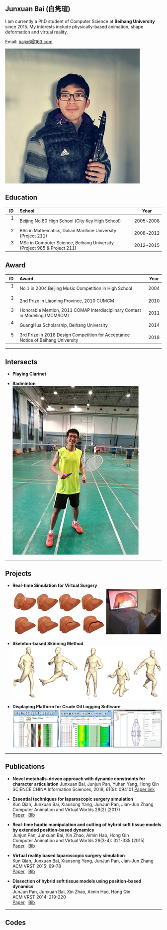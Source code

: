 ## Junxuan Bai&nbsp;(白隽瑄)

I am currently a PhD student of Computer Science at **Beihang University** since 2015. My interests include physically-based animation, shape deformation and virtual reality.

Email: baijx6@163.com
  
  
![image](./2018_Clarinet.jpg) 

## Education

**ID** | **School** | **Year**
-|:---|:---:
&nbsp;&nbsp; 1 &nbsp;&nbsp; | Beijing No.80 High School (City Key High School) | 2005~2008
&nbsp;&nbsp; 2 &nbsp;&nbsp; | BSc in Mathematics, Dalian Maritime University (Project 211) | 2008~2012
&nbsp;&nbsp; 3 &nbsp;&nbsp; | MSc in Computer Science, Beihang University (Project 985 & Project 211) | 2012~2015

## Award

**ID** | **Award** | **Year**
-|:---|:---:
&nbsp;&nbsp; 1 &nbsp;&nbsp; | No.1 in 2004 Beijing Music Competition in High School | 2004
&nbsp;&nbsp; 2 &nbsp;&nbsp; | 2nd Prize in Liaoning Province, 2010 CUMCM | 2010
&nbsp;&nbsp; 3 &nbsp;&nbsp; | Honorable Mention, 2011 COMAP Interdisciplinary Contest in Modeling (MCM/ICM) | 2011
&nbsp;&nbsp; 4 &nbsp;&nbsp; | GuangHua Scholarship, Beihang University | 2014
&nbsp;&nbsp; 5 &nbsp;&nbsp; |  3rd Prize in 2018 Design Competition for Acceptance Notice of Beihang University | 2018

---
## Intersects
- **Playing Clarinet**  

- **Badminton**  
![image](./badminton.jpg)

---

## Projects

- **Real-time Simulation for Virtual Surgery**
![image](./SurgerySimulator.jpg)

- **Skeleton-based Skinning Method**
![image](./SkeletalAnimation.png)  

- **Displaying Platform for Crude Oil Logging Software**  
![image](./DisplayPlatform.jpg)

---

## Publications
- **Novel metaballs-driven approach with dynamic constraints for character articulation**
Junxuan Bai, Junjun Pan, Yuhan Yang, Hong Qin  
SCIENCE CHINA Information Sciences, 2018, 61(9): 094101
[Paper link](http://scis.scichina.com/en/2018/094101.html)

- **Essential techniques for laparoscopic surgery simulation**  
Kun Qian, Junxuan Bai, Xiaosong Yang, JunJun Pan, Jian-Jun Zhang  
Computer Animation and Virtual Worlds 28(2) (2017)  
[Paper](https://drive.google.com/open?id=1_hw8Wz9c1EP4w7UZevRT3svW4pt2TwX9)&nbsp;&nbsp;
[Bib](http://dblp.uni-trier.de/rec/bibtex/journals/jvca/QianBYPZ17)

- **Real-time haptic manipulation and cutting of hybrid soft tissue models by extended position-based dynamics**  
Junjun Pan, Junxuan Bai, Xin Zhao, Aimin Hao, Hong Qin  
Computer Animation and Virtual Worlds 26(3-4): 321-335 (2015)  
[Paper](https://drive.google.com/open?id=1bEzvFh5RlZ2JNGK0qv5850q_dGNWosht)&nbsp;&nbsp;
[Bib](http://dblp.uni-trier.de/rec/bibtex/journals/jvca/PanBZHQ15)

- **Virtual reality based laparoscopic surgery simulation**  
	Kun Qian, Junxuan Bai, Xiaosong Yang, JunJun Pan, Jian-Jun Zhang  
 ACM VRST 2015: 69-78  
[Paper](https://drive.google.com/open?id=1yGW5Ui2ZaUQslhLyvycWg32MIWClgbTg)&nbsp;&nbsp;
[Bib](http://dblp.uni-trier.de/rec/bibtex/conf/vrst/QianBYPZ15)

- **Dissection of hybrid soft tissue models using position-based dynamics**  
JunJun Pan, Junxuan Bai, Xin Zhao, Aimin Hao, Hong Qin  
ACM VRST 2014: 219-220  
[Paper](https://drive.google.com/open?id=1oKg4tFlQe1P8JAobmbBc0MsRKxmSGXeR)&nbsp;&nbsp;
[Bib](http://dblp.uni-trier.de/rec/bibtex/conf/vrst/PanBZHQ14)





---

## Codes

